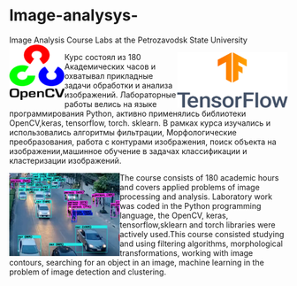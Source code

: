 # Image-analysys-
Image Analysis Course Labs at the Petrozavodsk State University
 <img align="left" width="100" height="100" src="https://github.com/olyamasaeva/Image-analysys-/raw/main/img/opencv.png">
<p align="center">
<img align="right" width="200" height="100" src="https://github.com/olyamasaeva/Image-analysys-/raw/main/img/tensorflow.png">
<p align="center">


Курс состоял из 180 Академических часов и охватывал прикладные задачи обработки и анализа изображений. Лабораторные работы велись на языке программирования Python, активно применялись библиотеки OpenCV,keras, tensorflow, torch. sklearn. В рамках курса изучались и использовались алгоритмы фильтрации, Морфологические преобразования, работа с контурами изображения, поиск объекта на изображении,машинное обучение в задачах классификации и кластеризации изображений.

<img align="left" width="200" height="150" src="https://github.com/olyamasaeva/Image-analysys-/raw/main/img/example.jpg">
<p align="center">

The course consists of 180 academic hours and covers applied problems of image processing and analysis. Laboratory work was coded in the Python programming language, the OpenCV, keras, tensorflow,sklearn and torch libraries were actively used.This course consisted studying and using  filtering algorithms, morphological transformations, working with image contours, searching for an object in an image, machine learning in the problem of image detection and clustering.
